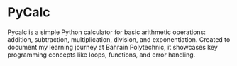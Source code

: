 # PyCalc
Pycalc is a simple Python calculator for basic arithmetic operations: addition, subtraction, multiplication, division, and exponentiation. Created to document my learning journey at Bahrain Polytechnic, it showcases key programming concepts like loops, functions, and error handling.
